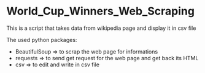 # World_Cup_Winners_Web_Scraping

This is a script that takes data from wikipedia page and display it in csv file

The used python packages:
- BeautifulSoup => to scrap the web page for informations
- requests => to send get request for the web page and get back its HTML 
- csv => to edit and write in csv file
